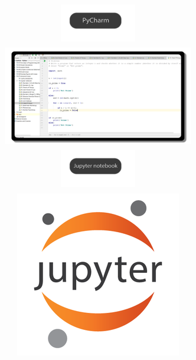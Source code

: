 <p align= "center" >
  <a href="https://github.com/YaniLozanov/Software-University/tree/master/Python/PyCharm">
    <img src ="https://github.com/YaniLozanov/Software-University/blob/master/Images/Images/PyCharm.png" height="100" width="200">
  </a>
</p>




<p align= "center" >
  <a href="https://github.com/YaniLozanov/Software-University/tree/master/Python/PyCharm">
    <img src ="https://github.com/YaniLozanov/Software-University/blob/master/Images/Images/Python_Code.png">
  </a>
</p>





<p align= "center" >
  <a href="https://github.com/YaniLozanov/Software-University/tree/master/Python/Jupyter%20notebook">
    <img src ="https://github.com/YaniLozanov/Software-University/blob/master/Images/Images/Jupyter_notebook.png" height="100" width="200">
  </a>
</p>

<p align= "center" >
  <a href="https://github.com/YaniLozanov/Software-University/tree/master/Python/Jupyter%20notebook">
    <img src ="https://github.com/YaniLozanov/Software-University/blob/master/Images/Images/Jupyter_notebook_image.png">
  </a>
</p>





